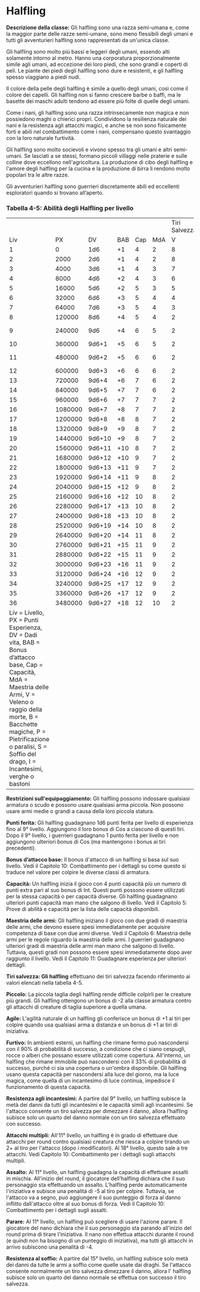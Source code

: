 # Halfling

**Descrizione della classe:** Gli halfling sono una razza semi-umana e,
come la maggior parte delle razze semi-umane, sono meno flessibili degli
umani e tutti gli avventurieri halfling sono rappresentati da un'unica
classe.

Gli halfling sono molto più bassi e leggeri degli umani, essendo alti
solamente intorno al metro. Hanno una corporatura proporzionalmente
simile agli umani, ad eccezione dei loro piedi, che sono grandi e
coperti di peli. Le piante dei piedi degli halfling sono dure e
resistenti, e gli halfling spesso viaggiano a piedi nudi.

Il colore della pelle degli halfling è simile a quello degli umani, così
come il colore dei capelli. Gli halfling non si fanno crescere barbe o
baffi, ma le basette dei maschi adulti tendono ad essere più folte di
quelle degli umani.

Come i nani, gli halfling sono una razza intrinsecamente non magica e
non possiedono maghi o chierici propri. Condividono la resilienza
naturale dei nani e la resistenza agli attacchi magici, e anche se non
sono fisicamente forti e abili nel combattimento come i nani, compensano
questo svantaggio con la loro naturale furtività.

Gli halfling sono molto socievoli e vivono spesso tra gli umani e altri
semi-umani. Se lasciati a se stessi, formano piccoli villaggi nelle
praterie e sulle colline dove eccellono nell'agricoltura. La produzione
di cibo degli halfling e l'amore degli halfling per la cucina e la
produzione di birra li rendono molto popolari tra le altre razze.

Gli avventurieri halfling sono guerrieri discretamente abili ed
eccellenti esploratori quando si trovano all’aperto.

### Tabella 4-5: Abilità degli Halfling per livello

|                                                                                                                                                                                                                                                                              |         |        |     |     |     |               |     |     |     |     |                                  |
|------------------------------------------------------------------------------------------------------------------------------------------------------------------------------------------------------------------------------------------------------------------------------|---------|--------|-----|-----|-----|---------------|-----|-----|-----|-----|----------------------------------|
|                                                                                                                                                                                                                                                                              |         |        |     |     |     | Tiri Salvezza |     |     |     |     |                                  |
| Liv                                                                                                                                                                                                                                                                          | PX      | DV     | BAB | Cap | MdA | V             | B   | P   | S   | I   | Abilità speciali                 |
| 1                                                                                                                                                                                                                                                                            | 0       | 1d6    | +1  | 4   | 2   | 8             | 9   | 10  | 13  | 12  | Piccolo/Agile/                   |
| 2                                                                                                                                                                                                                                                                            | 2000    | 2d6    | +1  | 4   | 2   | 8             | 9   | 10  | 13  | 12  |                                  |
| 3                                                                                                                                                                                                                                                                            | 4000    | 3d6    | +1  | 4   | 3   | 7             | 8   | 9   | 12  | 11  |                                  |
| 4                                                                                                                                                                                                                                                                            | 8000    | 4d6    | +2  | 4   | 3   | 6             | 7   | 8   | 10  | 9   |                                  |
| 5                                                                                                                                                                                                                                                                            | 16000   | 5d6    | +2  | 5   | 3   | 5             | 6   | 7   | 9   | 8   |                                  |
| 6                                                                                                                                                                                                                                                                            | 32000   | 6d6    | +3  | 5   | 4   | 4             | 5   | 6   | 8   | 7   |                                  |
| 7                                                                                                                                                                                                                                                                            | 64000   | 7d6    | +3  | 5   | 4   | 3             | 4   | 5   | 6   | 5   |                                  |
| 8                                                                                                                                                                                                                                                                            | 120000  | 8d6    | +4  | 5   | 4   | 2             | 3   | 4   | 5   | 4   |                                  |
| 9                                                                                                                                                                                                                                                                            | 240000  | 9d6    | +4  | 6   | 5   | 2             | 3   | 4   | 5   | 4   | Resistenza agli incantesimi      |
| 10                                                                                                                                                                                                                                                                           | 360000  | 9d6+1  | +5  | 6   | 5   | 2             | 2   | 3   | 4   | 3   |                                  |
| 11                                                                                                                                                                                                                                                                           | 480000  | 9d6+2  | +5  | 6   | 6   | 2             | 2   | 3   | 4   | 3   | Attacchi multipli/Assalto/Parata |
| 12                                                                                                                                                                                                                                                                           | 600000  | 9d6+3  | +6  | 6   | 6   | 2             | 2   | 2   | 3   | 2   |                                  |
| 13                                                                                                                                                                                                                                                                           | 720000  | 9d6+4  | +6  | 7   | 6   | 2             | 2   | 2   | 3   | 2   |                                  |
| 14                                                                                                                                                                                                                                                                           | 840000  | 9d6+5  | +7  | 7   | 6   | 2             | 2   | 2   | 2   | 2   |                                  |
| 15                                                                                                                                                                                                                                                                           | 960000  | 9d6+6  | +7  | 7   | 7   | 2             | 2   | 2   | 2   | 2   | Resistenza al soffio             |
| 16                                                                                                                                                                                                                                                                           | 1080000 | 9d6+7  | +8  | 7   | 7   | 2             | 2   | 2   | 2   | 2   |                                  |
| 17                                                                                                                                                                                                                                                                           | 1200000 | 9d6+8  | +8  | 8   | 7   | 2             | 2   | 2   | 2   | 2   |                                  |
| 18                                                                                                                                                                                                                                                                           | 1320000 | 9d6+9  | +9  | 8   | 7   | 2             | 2   | 2   | 2   | 2   | Attacchi multipli (3)            |
| 19                                                                                                                                                                                                                                                                           | 1440000 | 9d6+10 | +9  | 8   | 7   | 2             | 2   | 2   | 2   | 2   |                                  |
| 20                                                                                                                                                                                                                                                                           | 1560000 | 9d6+11 | +10 | 8   | 7   | 2             | 2   | 2   | 2   | 2   |                                  |
| 21                                                                                                                                                                                                                                                                           | 1680000 | 9d6+12 | +10 | 9   | 7   | 2             | 2   | 2   | 2   | 2   |                                  |
| 22                                                                                                                                                                                                                                                                           | 1800000 | 9d6+13 | +11 | 9   | 7   | 2             | 2   | 2   | 2   | 2   |                                  |
| 23                                                                                                                                                                                                                                                                           | 1920000 | 9d6+14 | +11 | 9   | 8   | 2             | 2   | 2   | 2   | 2   |                                  |
| 24                                                                                                                                                                                                                                                                           | 2040000 | 9d6+15 | +12 | 9   | 8   | 2             | 2   | 2   | 2   | 2   |                                  |
| 25                                                                                                                                                                                                                                                                           | 2160000 | 9d6+16 | +12 | 10  | 8   | 2             | 2   | 2   | 2   | 2   |                                  |
| 26                                                                                                                                                                                                                                                                           | 2280000 | 9d6+17 | +13 | 10  | 8   | 2             | 2   | 2   | 2   | 2   |                                  |
| 27                                                                                                                                                                                                                                                                           | 2400000 | 9d6+18 | +13 | 10  | 8   | 2             | 2   | 2   | 2   | 2   |                                  |
| 28                                                                                                                                                                                                                                                                           | 2520000 | 9d6+19 | +14 | 10  | 8   | 2             | 2   | 2   | 2   | 2   |                                  |
| 29                                                                                                                                                                                                                                                                           | 2640000 | 9d6+20 | +14 | 11  | 8   | 2             | 2   | 2   | 2   | 2   |                                  |
| 30                                                                                                                                                                                                                                                                           | 2760000 | 9d6+21 | +15 | 11  | 9   | 2             | 2   | 2   | 2   | 2   |                                  |
| 31                                                                                                                                                                                                                                                                           | 2880000 | 9d6+22 | +15 | 11  | 9   | 2             | 2   | 2   | 2   | 2   |                                  |
| 32                                                                                                                                                                                                                                                                           | 3000000 | 9d6+23 | +16 | 11  | 9   | 2             | 2   | 2   | 2   | 2   |                                  |
| 33                                                                                                                                                                                                                                                                           | 3120000 | 9d6+24 | +16 | 12  | 9   | 2             | 2   | 2   | 2   | 2   |                                  |
| 34                                                                                                                                                                                                                                                                           | 3240000 | 9d6+25 | +17 | 12  | 9   | 2             | 2   | 2   | 2   | 2   |                                  |
| 35                                                                                                                                                                                                                                                                           | 3360000 | 9d6+26 | +17 | 12  | 9   | 2             | 2   | 2   | 2   | 2   |                                  |
| 36                                                                                                                                                                                                                                                                           | 3480000 | 9d6+27 | +18 | 12  | 10  | 2             | 2   | 2   | 2   | 2   |                                  |
| Liv = Livello, PX = Punti Esperienza, DV = Dadi vita, BAB = Bonus d’attacco base, Cap = Capacità, MdA = Maestria delle Armi, V = Veleno o raggio della morte, B = Bacchette magiche, P = Pietrificazione o paralisi, S = Soffio del drago, I = Incantesimi, verghe o bastoni |         |        |     |     |     |               |     |     |     |     |                                  |

**Restrizioni sull'equipaggiamento:** Gli halfling possono indossare
qualsiasi armatura o scudo e possono usare qualsiasi arma piccola. Non
possono usare armi medie o grandi a causa della loro piccola statura.

**Punti ferita:** Gli halfling guadagnano 1d6 punti ferita per livello
di esperienza fino al 9° livello. Aggiungono il loro bonus di Cos a
ciascuno di questi tiri. Dopo il 9° livello, i guerrieri guadagnano 1
punto ferita per livello e non aggiungono ulteriori bonus di Cos (ma
mantengono i bonus ai tiri precedenti).

**Bonus d’attacco base:** Il bonus d'attacco di un halfling si basa sul
suo livello. Vedi il Capitolo 10: Combattimento per i dettagli su come
questo si traduce nel valore per colpire le diverse classi di armatura.

**Capacità:** Un halfling inizia il gioco con 4 punti capacità più un
numero di punti extra pari al suo bonus di Int. Questi punti possono
essere utilizzati per la stessa capacità o per capacità diverse. Gli
halfling guadagnano ulteriori punti capacità man mano che salgono di
livello. Vedi il Capitolo 5: Prove di abilità e capacità per la lista
delle capacità disponibili.

**Maestria delle armi:** Gli halfling iniziano il gioco con due gradi di
maestria delle armi, che devono essere spesi immediatamente per
acquisire competenza di base con due armi diverse. Vedi il Capitolo 6:
Maestria delle armi per le regole riguardo la maestria delle armi. I
guerrieri guadagnano ulteriori gradi di maestria delle armi man mano che
salgono di livello. Tuttavia, questi gradi non possono essere spesi
immediatamente dopo aver raggiunto il livello. Vedi il Capitolo 11:
Guadagnare esperienza per ulteriori dettagli.

**Tiri salvezza: Gli halfling** effettuano dei tiri salvezza facendo
riferimento ai valori elencati nella tabella 4-5.

**Piccolo:** La piccola taglia degli halfling rende difficile colpirli
per le creature più grandi. Gli halfling ottengono un bonus di -2 alla
classe armatura contro gli attacchi di creature di taglia superiore a
quella umana.

**Agile:** L'agilità naturale di un halfling gli conferisce un bonus di
+1 ai tiri per colpire quando usa qualsiasi arma a distanza e un bonus
di +1 ai tiri di iniziativa.

**Furtivo:** In ambienti esterni, un halfling che rimane fermo può
nascondersi con il 90% di probabilità di successo, a condizione che ci
siano cespugli, rocce o alberi che possano essere utilizzati come
copertura. All'interno, un halfling che rimane immobile può nascondersi
con il 33% di probabilità di successo, purché ci sia una copertura o
un'ombra disponibile. Gli halfling usano questa capacità per nascondersi
alla luce del giorno, ma la luce magica, come quella di un incantesimo
di luce continua, impedisce il funzionamento di questa capacità.

**Resistenza agli incantesimi:** A partire dal 9° livello, un halfling
subisce la metà dei danni da tutti gli incantesimi e le capacità simili
agli incantesimi. Se l'attacco consente un tiro salvezza per dimezzare
il danno, allora l’halfling subisce solo un quarto del danno normale con
un tiro salvezza effettuato con successo.

**Attacchi multipli:** All'11° livello, un halfling è in grado di
effettuare due attacchi per round contro qualsiasi creatura che riesca a
colpire tirando un 2+ al tiro per l'attacco (dopo i modificatori). Al
18° livello, questo sale a tre attacchi. Vedi Capitolo 10: Combattimento
per i dettagli sugli attacchi multipli.

**Assalto:** Al 11° livello, un halfling guadagna la capacità di
effettuare assalti in mischia. All'inizio del round, il giocatore
dell’halfling dichiara che il suo personaggio sta effettuando un
assalto. L’halfling perde automaticamente l'iniziativa e subisce una
penalità di -5 al tiro per colpire. Tuttavia, se l'attacco va a segno,
può aggiungere il suo punteggio di forza al danno inflitto dall'attacco
oltre al suo bonus di forza. Vedi il Capitolo 10: Combattimento per i
dettagli sugli assalti.

**Parare:** Al 11° livello, un halfling può scegliere di usare l'azione
parare. Il giocatore del nano dichiara che il suo personaggio sta
parando all'inizio del round prima di tirare l'iniziativa. Il nano non
effettua attacchi durante il round (e quindi non ha bisogno di un
punteggio di iniziativa), ma tutti gli attacchi in arrivo subiscono una
penalità di -4.

**Resistenza al soffio:** A partire dal 15° livello, un halfling subisce
solo metà dei danni da tutte le armi a soffio come quelle usate dai
draghi. Se l'attacco consente normalmente un tiro salvezza dimezzare il
danno, allora l' halfling subisce solo un quarto del danno normale se
effettua con successo il tiro salvezza.
